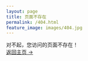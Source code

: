 ```yaml
---
layout: page
title: 页面不存在
permalink: /404.html
feature_image: images/404.jpg
---
```


对不起，您访问的页面不存在！<br />
<a class="error-link" href="{{ site.baseurl }}/">返回主页 &rarr;</a>
